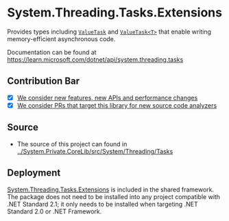 # System.Threading.Tasks.Extensions
Provides types including [`ValueTask`](https://learn.microsoft.com/en-us/dotnet/api/system.threading.tasks.valuetask) and [`ValueTask<T>`](https://learn.microsoft.com/en-us/dotnet/api/system.threading.tasks.valuetask-1) that enable writing memory-efficient asynchronous code.

Documentation can be found at https://learn.microsoft.com/dotnet/api/system.threading.tasks

## Contribution Bar
- [x] [We consider new features, new APIs and performance changes](../../libraries/README.md#primary-bar)
- [x] [We consider PRs that target this library for new source code analyzers](../../libraries/README.md#secondary-bars)

## Source

* The source of this project can found in [../System.Private.CoreLib/src/System/Threading/Tasks](../System.Private.CoreLib/src/System/Threading/Tasks)

## Deployment
[System.Threading.Tasks.Extensions](https://www.nuget.org/packages/System.Threading.Tasks.Extensions) is included in the shared framework. The package does not need to be installed into any project compatible with .NET Standard 2.1; it only needs to be installed when targeting .NET Standard 2.0 or .NET Framework.